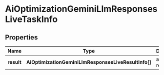# AiOptimizationGeminiLlmResponsesLiveTaskInfo

## Properties

| Name | Type | Description | Notes |
|------------ | ------------- | ------------- | -------------|
**result** | **AiOptimizationGeminiLlmResponsesLiveResultInfo[]** | array of results |[optional]|